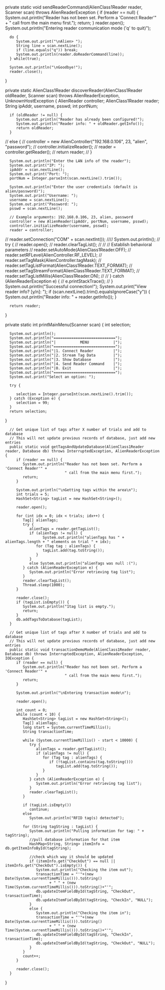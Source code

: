 
   private static void sendReaderCommand(AlienClass1Reader reader, Scanner scan) throws AlienReaderException {
      if (reader == null) {
         System.out.println("Reader has not been set. Perform a 'Connect Reader'" +
                            " call from the main menu first.");
         return;
      }
      reader.open();
      System.out.println("Entering reader communication mode ('q' to quit)");

      do {
         System.out.print("\nAlien> ");
         String line = scan.nextLine();
         if (line.equals("q")) break;
         System.out.println(reader.doReaderCommand(line));
      } while(true);

      System.out.println("\nGoodbye!");
      reader.close();
   }

   private static AlienClass1Reader discoverReader(AlienClass1Reader oldReader, Scanner scan) throws AlienReaderException, UnknownHostException {
      AlienReader controller;
      AlienClass1Reader reader;
      String ipAddr, username, psswd;
      int portNum;

      if (oldReader != null) {
         System.out.println("Reader has already been configured!");
         System.out.println("Reader info: " + oldReader.getInfo());
         return oldReader;
      }
//      else {
//         controller = new AlienController("192.168.0.106", 23, "alien", "password");
//         controller.initializeReader();
//         reader = controller.getReader();
//         return reader;
//      }

      System.out.println("Enter the LAN info of the reader");
      System.out.print("IP: ");
      ipAddr = scan.nextLine();
      System.out.print("Port: ");
      portNum = Integer.parseInt(scan.nextLine().trim());

      System.out.println("Enter the user credentials (default is alien/password)");
      System.out.print("Username: ");
      username = scan.nextLine();
      System.out.print("Password: ");
      psswd = scan.nextLine();

      // Example arguments: 192.168.0.106, 23, alien, password
      controller = new AlienReader(ipAddr, portNum, username, psswd);
      controller.initializeReader(username, psswd);
      reader = controller;

//      reader.setConnection("COM" + scan.nextInt());
////      System.out.println();
//      try {
//         reader.open();
//         reader.clearTagList();
//
//         // Establish behavioral parameters
//         reader.setAutoMode(AlienClass1Reader.OFF);
//         reader.setRFLevel(AlienController.RF_LEVEL);
//         reader.setTagMask(AlienController.tagMask);
//         reader.setTagListFormat(AlienClass1Reader.TEXT_FORMAT);
//         reader.setTagStreamFormat(AlienClass1Reader.TEXT_FORMAT);
//         reader.setTagListMillis(AlienClass1Reader.ON);
//
//      } catch (AlienReaderException e) {
//         e.printStackTrace();
//      }
      System.out.println("Successful connection!");
      System.out.print("View reader info? [y/n]: ");
      if (scan.nextLine().trim().equalsIgnoreCase("y")) {
         System.out.println("Reader info: " + reader.getInfo());
      }

      return reader;
   }

   private static int printMainMenu(Scanner scan) {
      int selection;

      System.out.println();
      System.out.println("============================");
      System.out.println("|           MENU           |");
      System.out.println("============================");
      System.out.println("|1. Connect Reader         |");
      System.out.println("|2. Stream Tag Data        |");
      System.out.println("|3. Show Database          |");
      System.out.println("|4. Send Reader Command    |");
      System.out.println("|0. Exit                   |");
      System.out.println("============================");
      System.out.print("Select an option: ");

      try {

         selection = Integer.parseInt(scan.nextLine().trim());
      } catch (Exception e) {
         selection = 99;
      }
      return selection;
   }


      // Get unique list of tags after X number of trials and add to database
      // This will not update previous records of database, just add new entries
      public static void getTagsAndUpdateDatabase(AlienClass1Reader reader, Database db) throws InterruptedException, AlienReaderException {
         if (reader == null) {
            System.out.println("Reader has not been set. Perform a 'Connect Reader'" +
                               " call from the main menu first.");
            return;
         }

         System.out.println("\nGetting tags within the area\n");
         int trials = 5;
         HashSet<String> tagList = new HashSet<String>();

         reader.open();

         for (int idx = 0; idx < trials; idx++) {
            Tag[] alienTags;
            try {
               alienTags = reader.getTagList();
               if (alienTags != null) {
                     System.out.println("alienTags has " + alienTags.length + " elements on trial " + idx);
                  for (Tag tag : alienTags) {
                     tagList.add(tag.toString());
                  }
               }
               else System.out.println("alienTags was null :(");
            } catch (AlienReaderException e) {
               System.out.println("Error retrieving tag list");
            }
            reader.clearTagList();
            Thread.sleep(1000);
         }

         reader.close();
         if (tagList.isEmpty()) {
            System.out.println("1tag list is empty.");
            return;
         }
         db.addTagsToDatabase(tagList);
      }

      // Get unique list of tags after X number of trials and add to database
      // This will not update previous records of database, just add new entries
      public static void transactionDemoMode(AlienClass1Reader reader, Database db) throws InterruptedException, AlienReaderException, IOException {
         if (reader == null) {
            System.out.println("Reader has not been set. Perform a 'Connect Reader'" +
                               " call from the main menu first.");
            return;
         }

         System.out.println("\nEntering transaction mode\n");

         reader.open();

         int count = 0;
         while (count < 10) {
            HashSet<String> tagList = new HashSet<String>();
            Tag[] alienTags;
            long start = System.currentTimeMillis();
            String transactionTime;

            while (System.currentTimeMillis() - start < 10000) {
               try {
                  alienTags = reader.getTagList();
                  if (alienTags != null) {
                     for (Tag tag : alienTags) {
                        if (!tagList.contains(tag.toString()))
                           tagList.add(tag.toString());
                     }
                  }
               } catch (AlienReaderException e) {
                  System.out.println("Error retrieving tag list");
               }
               reader.clearTagList();
            }

            if (tagList.isEmpty())
               continue;
            else
               System.out.println("RFID tag(s) detected");

            for (String tagString : tagList) {
               System.out.println("Pulling information for tag: " + tagString);
               //pull database information for that item
               HashMap<String, String> itemInfo = db.getItemInfoById(tagString);

               //check which way it should be updated
               if (itemInfo.get("CheckOut") == null || itemInfo.get("CheckOut").isEmpty()) {
                  System.out.println("Checking the item out");
                  transactionTime = "'"+(new Date(System.currentTimeMillis())).toString()
                        + " " + (new Time(System.currentTimeMillis())).toString()+"'";
                  db.updateItemFieldById(tagString, "CheckOut", transactionTime);
                  db.updateItemFieldById(tagString, "CheckIn", "NULL");
               }
               else {
                  System.out.println("Checking the item in");
                  transactionTime = "'"+(new Date(System.currentTimeMillis())).toString()
                        + " " + (new Time(System.currentTimeMillis())).toString()+"'";
                  db.updateItemFieldById(tagString, "CheckIn", transactionTime);
                  db.updateItemFieldById(tagString, "CheckOut", "NULL");
               }
            }
            count++;
         }

         reader.close();
      }
   }
